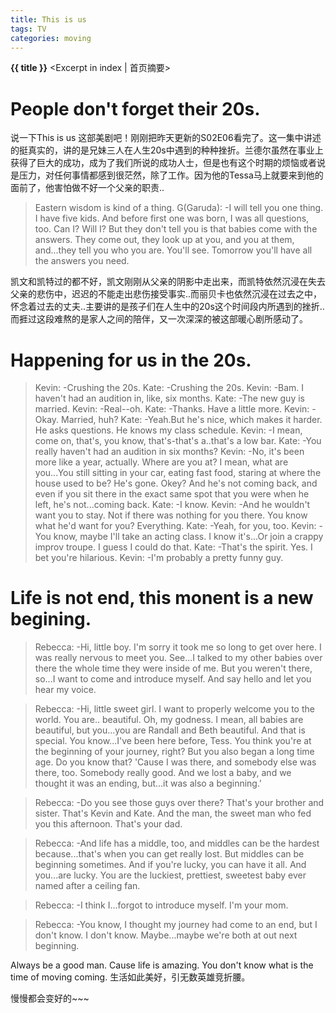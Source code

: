 ```yaml
---
title: This is us
tags: TV
categories: moving
---
```

**{{ title }}** <Excerpt in index | 首页摘要>
# People don't forget their 20s.
说一下This is us 这部美剧吧！刚刚把昨天更新的S02E06看完了。这一集中讲述的挺真实的，讲的是兄妹三人在人生20s中遇到的种种挫折。兰德尔虽然在事业上获得了巨大的成功，成为了我们所说的成功人士，但是也有这个时期的烦恼或者说是压力，对任何事情都感到很茫然，除了工作。因为他的Tessa马上就要来到他的面前了，他害怕做不好一个父亲的职责..
>Eastern wisdom is kind of a thing.
>G(Garuda): -I will tell you one thing. I have five kids. And before first one was born, I was all questions, too. Can I? Will I? But they don't tell you is that babies come with the answers. They come out, they look up at you, and you at them, and...they tell you who you are. You'll see. Tomorrow you'll have all the answers you need.

凯文和凯特过的都不好，凯文刚刚从父亲的阴影中走出来，而凯特依然沉浸在失去父亲的悲伤中，迟迟的不能走出悲伤接受事实..而丽贝卡也依然沉浸在过去之中，怀念着过去的丈夫..主要讲的是孩子们在人生中的20s这个时间段内所遇到的挫折..而捱过这段难熬的是家人之间的陪伴，又一次深深的被这部暖心剧所感动了。

# Happening for us in the 20s.
>Kevin: -Crushing the 20s.
>Kate: -Crushing the 20s.
>Kevin: -Bam. I haven't had an audition in, like, six months.
>Kate: -The new guy is married.
>Kevin: -Real--oh.
>Kate: -Thanks. Have a little more.
>Kevin: -Okay. Married, huh?
>Kate: -Yeah.But he's nice, which makes it harder. He asks questions. He knows my class schedule.
>Kevin: -I mean, come on, that's, you know, that's-that's a..that's a low bar.
>Kate: -You really haven't had an audition in six months?
>Kevin: -No, it's been more like a year, actually. Where are you at? I mean, what are you...You still sitting in your car, eating fast food, staring at where the house used to be? He's gone. Okey? And he's not coming back, and even if you sit there in the exact same spot that you were when he left, he's not...coming back.
>Kate: -I know.
>Kevin: -And he wouldn't want you to stay. Not if there was nothing for you there. You know what he'd want for you? Everything.
>Kate: -Yeah, for you, too.
>Kevin: -You know, maybe I'll take an acting class. I know it's...Or join a crappy improv troupe. I guess I could do that.
>Kate: -That's the spirit. Yes. I bet you're hilarious.
>Kevin: -I'm probably a pretty funny guy.

# Life is not end, this monent is a new begining.
>Rebecca: -Hi, little boy. I'm sorry it took me so long to get over here. I was really nervous to meet you. See...I talked to my other babies over there the whole time they were inside of me. But you weren't there, so...I want to come and introduce myself. And say hello and let you hear my voice.

>Rebecca: -Hi, little sweet girl. I want to properly welcome you to the world. You are.. beautiful. Oh, my godness. I mean, all babies are beautiful, but you...you are Randall and Beth beautiful. And that is special. You know...I've been here before, Tess. You think you're at the beginning of your journey, right? But you also began a long time age. Do you know that? 'Cause I was there, and somebody else was there, too. Somebody really good. And we lost a baby, and we thought it was an ending, but...it was also a beginning.'

>Rebecca: -Do you see those guys over there? That's your brother and sister. That's Kevin and Kate. And the man, the sweet man who fed you this afternoon. That's your dad.

>Rebecca: -And life has a middle, too, and middles can be the hardest because...that's when you can get really lost. But middles can be beginning sometimes. And if you're lucky, you can have it all. And you...are lucky. You are the luckiest, prettiest, sweetest baby ever named after a ceiling fan.

>Rebecca: -I think I...forgot to introduce myself. I'm your mom.

>Rebecca: -You know, I thought my journey had come to an end, but I don't know. I don't know. Maybe...maybe we're both at out next beginning.

Always be a good man. Cause life is amazing. You don't know what is the time of moving coming.
生活如此美好，引无数英雄竞折腰。

慢慢都会变好的~~~